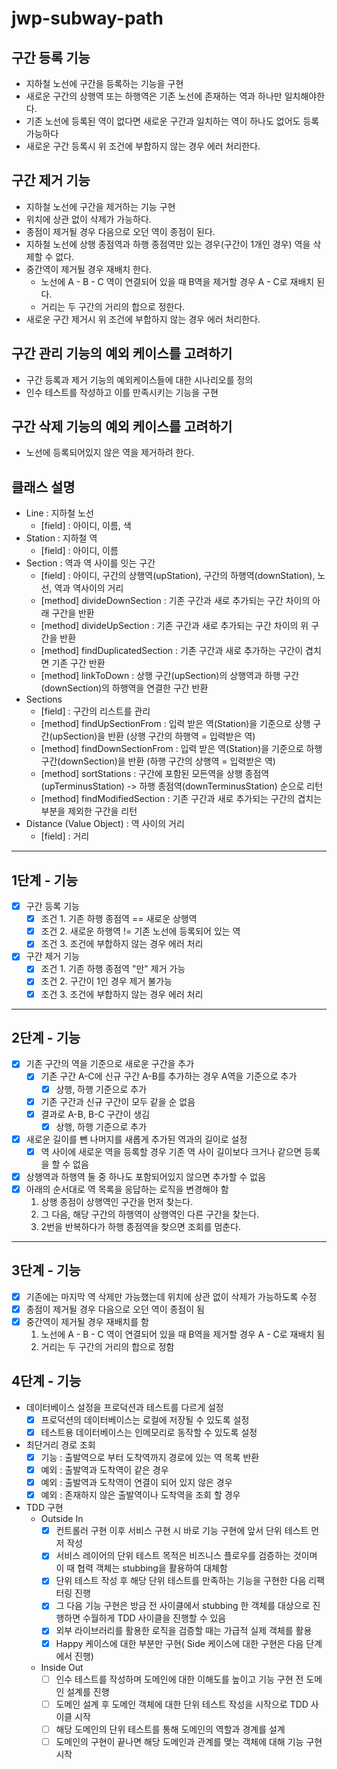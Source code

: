 # jwp-subway-path

## 구간 등록 기능

- 지하철 노선에 구간을 등록하는 기능을 구현
- 새로운 구간의 상행역 또는 하행역은 기존 노선에 존재하는 역과 하나만 일치해야한다.
- 기존 노선에 등록된 역이 없다면 새로운 구간과 일치하는 역이 하나도 없어도 등록 가능하다
- 새로운 구간 등록시 위 조건에 부합하지 않는 경우 에러 처리한다.

## 구간 제거 기능

- 지하철 노선에 구간을 제거하는 기능 구현
- 위치에 상관 없이 삭제가 가능하다.
- 종점이 제거될 경우 다음으로 오던 역이 종점이 된다.
- 지하철 노선에 상행 종점역과 하행 종점역만 있는 경우(구간이 1개인 경우) 역을 삭제할 수 없다.
- 중간역이 제거될 경우 재배치 한다.
    - 노선에 A - B - C 역이 연결되어 있을 때 B역을 제거할 경우 A - C로 재배치 된다.
    - 거리는 두 구간의 거리의 합으로 정한다.
- 새로운 구간 제거시 위 조건에 부합하지 않는 경우 에러 처리한다.

## 구간 관리 기능의 예외 케이스를 고려하기

- 구간 등록과 제거 기능의 예외케이스들에 대한 시나리오를 정의
- 인수 테스트를 작성하고 이를 만족시키는 기능을 구현

## 구간 삭제 기능의 예외 케이스를 고려하기

- 노선에 등록되어있지 않은 역을 제거하려 한다.

## 클래스 설명

- Line : 지하철 노선
    - [field] : 아이디, 이름, 색
- Station : 지하철 역
    - [field] : 아이디, 이름
- Section : 역과 역 사이를 잇는 구간
    - [field] : 아이디, 구간의 상행역(upStation), 구간의 하행역(downStation), 노선, 역과 역사이의 거리
    - [method] divideDownSection : 기존 구간과 새로 추가되는 구간 차이의 아래 구간을 반환
    - [method] divideUpSection : 기존 구간과 새로 추가되는 구간 차이의 위 구간을 반환
    - [method] findDuplicatedSection : 기존 구간과 새로 추가하는 구간이 겹치면 기존 구간 반환
    - [method] linkToDown : 상행 구간(upSection)의 상행역과 하행 구간(downSection)의 하행역을 연결한 구간 반환
- Sections
    - [field] : 구간의 리스트를 관리
    - [method] findUpSectionFrom : 입력 받은 역(Station)을 기준으로 상행 구간(upSection)을 반환 (상행 구간의 하행역 = 입력받은 역)
    - [method] findDownSectionFrom : 입력 받은 역(Station)을 기준으로 하행 구간(downSection)을 반환 (하행 구간의 상행역 = 입력받은 역)
    - [method] sortStations : 구간에 포함된 모든역을 상행 종점역(upTerminusStation) -> 하행 종점역(downTerminusStation) 순으로 리턴
    - [method] findModifiedSection : 기존 구간과 새로 추가되는 구간의 겹치는 부분을 제외한 구간을 리턴
- Distance (Value Object) : 역 사이의 거리
  - [field] : 거리

----
## 1단계 - 기능

- [x] 구간 등록 기능
    - [x] 조건 1. 기존 하행 종점역 == 새로운 상행역
    - [x] 조건 2. 새로운 하행역 != 기존 노선에 등록되어 있는 역
    - [x] 조건 3. 조건에 부합하지 않는 경우 에러 처리
- [x] 구간 제거 기능
    - [x] 조건 1. 기존 하행 종점역 "만" 제거 가능
    - [x] 조건 2. 구간이 1인 경우 제거 불가능
    - [x] 조건 3. 조건에 부합하지 않는 경우 에러 처리

----

## 2단계 - 기능

- [x] 기존 구간의 역을 기준으로 새로운 구간을 추가
    - [x] 기존 구간 A-C에 신규 구간 A-B를 추가하는 경우 A역을 기준으로 추가
        - [x] 상행, 하행 기준으로 추가
    - [x] 기존 구간과 신규 구간이 모두 같을 순 없음
    - [x] 결과로 A-B, B-C 구간이 생김
        - [x] 상행, 하행 기준으로 추가
- [x] 새로운 길이를 뺀 나머지를 새롭게 추가된 역과의 길이로 설정
    - [x] 역 사이에 새로운 역을 등록할 경우 기존 역 사이 길이보다 크거나 같으면 등록을 할 수 없음
- [x] 상행역과 하행역 둘 중 하나도 포함되어있지 않으면 추가할 수 없음
- [x] 아래의 순서대로 역 목록을 응답하는 로직을 변경해야 함
    1. 상행 종점이 상행역인 구간을 먼저 찾는다.
    2. 그 다음, 해당 구간의 하행역이 상행역인 다른 구간을 찾는다.
    3. 2번을 반복하다가 하행 종점역을 찾으면 조회를 멈춘다.

----

## 3단계 - 기능

- [x] 기존에는 마지막 역 삭제만 가능했는데 위치에 상관 없이 삭제가 가능하도록 수정
- [x] 종점이 제거될 경우 다음으로 오던 역이 종점이 됨
- [x] 중간역이 제거될 경우 재배치를 함
    1. 노선에 A - B - C 역이 연결되어 있을 때 B역을 제거할 경우 A - C로 재배치 됨
    2. 거리는 두 구간의 거리의 합으로 정함

## 4단계 - 기능

- 데이터베이스 설정을 프로덕션과 테스트를 다르게 설정
  - [x] 프로덕션의 데이터베이스는 로컬에 저장될 수 있도록 설정
  - [x] 테스트용 데이터베이스는 인메모리로 동작할 수 있도록 설정
- 최단거리 경로 조회
  - [x] 기능 : 출발역으로 부터 도착역까지 경로에 있는 역 목록 반환
  - [x] 예외 : 출발역과 도착역이 같은 경우
  - [x] 예외 : 출발역과 도착역이 연결이 되어 있지 않은 경우
  - [x] 예외 : 존재하지 않은 출발역이나 도착역을 조회 할 경우
- TDD 구현
  - Outside In
    - [x] 컨트롤러 구현 이후 서비스 구현 시 바로 기능 구현에 앞서 단위 테스트 먼저 작성
    - [x] 서비스 레이어의 단위 테스트 목적은 비즈니스 플로우를 검증하는 것이며 이 때 협력 객체는 stubbing을 활용하여 대체함
    - [x] 단위 테스트 작성 후 해당 단위 테스트를 만족하는 기능을 구현한 다음 리팩터링 진행
    - [x] 그 다음 기능 구현은 방금 전 사이클에서 stubbing 한 객체를 대상으로 진행하면 수월하게 TDD 사이클을 진행할 수 있음
    - [x] 외부 라이브러리를 활용한 로직을 검증할 때는 가급적 실제 객체를 활용
    - [x] Happy 케이스에 대한 부분만 구현( Side 케이스에 대한 구현은 다음 단계에서 진행)
  - Inside Out
    - [ ] 인수 테스트를 작성하며 도메인에 대한 이해도를 높이고 기능 구현 전 도메인 설계를 진행
    - [ ] 도메인 설계 후 도메인 객체에 대한 단위 테스트 작성을 시작으로 TDD 사이클 시작
    - [ ] 해당 도메인의 단위 테스트를 통해 도메인의 역할과 경계를 설계
    - [ ] 도메인의 구현이 끝나면 해당 도메인과 관계를 맺는 객체에 대해 기능 구현 시작
